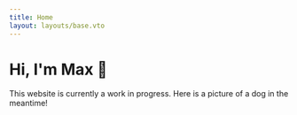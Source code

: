 ```yaml
---
title: Home
layout: layouts/base.vto
---
```


# Hi, I'm Max 👋
This website is currently a work in progress. Here is a picture of a dog in the meantime!

